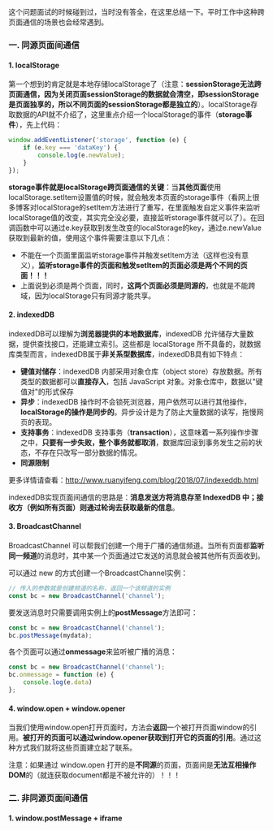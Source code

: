 这个问题面试的时候碰到过，当时没有答全，在这里总结一下。平时工作中这种跨页面通信的场景也会经常遇到。

### 一. 同源页面间通信

#### 1. localStorage
第一个想到的肯定就是本地存储localStorage了（注意：**sessionStorage无法跨页面通信，因为关闭页面sessionStorage的数据就会清空，即sessionStorage是页面独享的，所以不同页面的sessionStorage都是独立的**）。localStorage存取数据的API就不介绍了，这里重点介绍一个localStorage的事件（**storage事件**），先上代码：

```javascript
window.addEventListener('storage', function (e) {
    if (e.key === 'dataKey') {
        console.log(e.newValue);
    }
});
```

**storage事件就是localStorage跨页面通信的关键**：当**其他页面**使用localStorage.setItem设置值的时候，就会触发本页面的storage事件（看网上很多博客对localStorage的setItem方法进行了重写，在里面触发自定义事件来监听localStorage值的改变，其实完全没必要，直接监听storage事件就可以了）。在回调函数中可以通过e.key获取到发生改变的localStorage的key，通过e.newValue获取到最新的值，使用这个事件需要注意以下几点：

- 不能在一个页面里面监听storage事件并触发setItem方法（这样也没有意义），**监听storage事件的页面和触发setItem的页面必须是两个不同的页面！！！**
- 上面说到必须是两个页面，同时，**这两个页面必须是同源的**，也就是不能跨域，因为localStorage只有同源才能共享。

#### 2. indexedDB
indexedDB可以理解为**浏览器提供的本地数据库**，indexedDB 允许储存大量数据，提供查找接口，还能建立索引。这些都是 localStorage 所不具备的，就数据库类型而言，indexedDB属于**非关系型数据库**，indexedDB具有如下特点：

- **键值对储存**：indexedDB 内部采用对象仓库（object store）存放数据。所有类型的数据都可以**直接存入**，包括 JavaScript 对象。对象仓库中，数据以"键值对"的形式保存
- **异步**：indexedDB 操作时不会锁死浏览器，用户依然可以进行其他操作，**localStorage的操作是同步的**。异步设计是为了防止大量数据的读写，拖慢网页的表现。
- **支持事务**：indexedDB 支持事务（**transaction**），这意味着一系列操作步骤之中，**只要有一步失败，整个事务就都取消**，数据库回滚到事务发生之前的状态，不存在只改写一部分数据的情况。
- **同源限制**

更多详情请查看：http://www.ruanyifeng.com/blog/2018/07/indexeddb.html

indexedDB实现页面间通信的思路是：**消息发送方将消息存至 IndexedDB 中；接收方（例如所有页面）则通过轮询去获取最新的信息**。

#### 3. BroadcastChannel
BroadcastChannel 可以帮我们创建一个用于广播的通信频道。当所有页面都**监听同一频道**的消息时，其中某一个页面通过它发送的消息就会被其他所有页面收到。

可以通过 new 的方式创建一个BroadcastChannel实例：
```javascript
// 传入的参数就是创建频道的名称，返回一个该频道的实例
const bc = new BroadcastChannel('channel');
```

要发送消息时只需要调用实例上的**postMessage**方法即可：
```javascript
const bc = new BroadcastChannel('channel');
bc.postMessage(mydata);
```

各个页面可以通过**onmessage**来监听被广播的消息：
```javascript
const bc = new BroadcastChannel('channel');
bc.onmessage = function (e) {
    console.log(e.data)
};
```

#### 4. window.open + window.opener
当我们使用window.open打开页面时，方法会**返回**一个被打开页面window的引用。**被打开的页面可以通过window.opener获取到打开它的页面的引用**。通过这种方式我们就将这些页面建立起了联系。

注意：如果通过 window.open 打开的是**不同源**的页面，页面间是**无法互相操作DOM**的（就连获取document都是不被允许的）！！！

### 二. 非同源页面间通信

#### 1. window.postMessage + iframe

